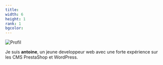 ```yaml
---
title: 
width: 6
height: 1
rank: 1
bgcolor:
---
```


![Profil](/img/profil.jpg)

Je suis **antoine**, un jeune developpeur web avec une forte expérience sur les CMS PrestaShop et WordPress. 

